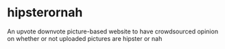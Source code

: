 # hipsterornah
An upvote downvote picture-based website to have crowdsourced opinion on whether or not uploaded pictures are hipster or nah
